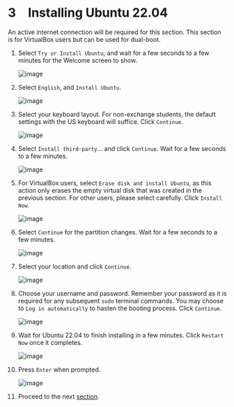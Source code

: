 # 3&emsp;Installing Ubuntu 22.04
An active internet connection will be required for this section.
This section is for VirtualBox users but can be used for dual-boot.
  
1. Select `Try or Install Ubuntu`, and wait for a few seconds to a few minutes for the Welcome screen to show. 

    ![image](https://github.com/user-attachments/assets/c67a6157-5c8d-496b-8bb7-e3264c51f885)
   
  
2. Select `English`, and `Install Ubuntu`. 
   
   ![image](https://github.com/user-attachments/assets/676b09c0-4c0d-4a46-a1cb-75eb42c78609)


3. Select your keyboard layout. For non-exchange students, the default settings with the US keyboard will suffice. Click `Continue`. 

   ![image](https://github.com/user-attachments/assets/6f592c49-fb16-41bd-833f-c60adfe31203)


4. Select `Install third-party`... and click `Continue`. Wait for a few seconds to a few minutes. 

   ![image](https://github.com/user-attachments/assets/59e53692-0f2e-4017-b89e-a19235f05dc8)

5. For VirtualBox users, select `Erase disk and install Ubuntu`, as this action only erases the empty virtual disk that was created in the previous section. For other users, please select carefully. Click `Install Now`. 

   ![image](https://github.com/user-attachments/assets/5ca60965-253d-44d6-b5f3-294239d8ceda)

7. Select `Continue` for the partition changes. Wait for a few seconds to a few minutes. 

   ![image](https://github.com/user-attachments/assets/b4f38117-c778-45ff-98dd-9cece968af81)

8. Select your location and click `Continue`.

    ![image](https://github.com/user-attachments/assets/74521924-435f-4080-868e-37dadbce04c5)

9. Choose your username and password. Remember your password as it is required for any subsequent `sudo` terminal commands. You may choose to `Log in automatically` to hasten the booting process. Click `Continue`. 

    ![image](https://github.com/user-attachments/assets/94b745d3-7697-4fba-956d-474de976f197)

12. Wait for Ubuntu 22.04 to finish installing in a few minutes. Click `Restart Now` once it completes. 

    ![image](https://github.com/user-attachments/assets/74baf216-ed6d-4e03-9a0c-5cfe464554ec)

13. Press `Enter` when prompted. 

    ![image](https://github.com/user-attachments/assets/bb30b563-6a93-46a1-995e-26f9a2d75947)

14. Proceed to the next [section](https://github.com/LaiYanKai/Misc/blob/main/ee4308/4_install_ubuntu_software.md).
